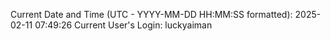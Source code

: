 Current Date and Time (UTC - YYYY-MM-DD HH:MM:SS formatted): 2025-02-11 07:49:26
Current User's Login: luckyaiman
